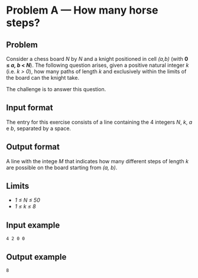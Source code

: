 # Problem A &mdash; How many horse steps?

## Problem

Consider a chess board _N_ by _N_ and a knight positioned in cell _(a,b)_ (with **0 ≤ _a, b_ < _N_**). The following question arises, given a positive natural integer _k_ (i.e. _k > 0_), how many paths of length _k_ and exclusively within the limits of the board can the knight take.

The challenge is to answer this question.


## Input format

The entry for this exercise consists of a line containing the 4 integers _N_, _k_, _a_ e _b_, separated by a space.


## Output format

A line with the intege _M_ that indicates how many different steps of length _k_ are possible on the board starting from _(a, b)_.


## Limits

* _1 ≤ N ≤ 50_
* _1 ≤ k ≤ 8_


## Input example

`4 2 0 0`


## Output example

`8`
